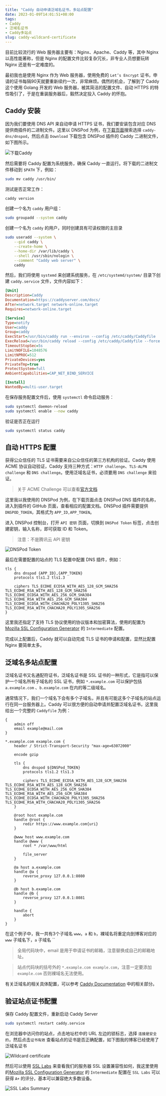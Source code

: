 ```yaml
---
title: "Caddy 自动申请泛域名证书，多站点配置"
date: 2023-01-09T14:01:51+08:00
tags:
- Caddy
- 泛域名证书
- Caddy多站点
slug: caddy-wildcard-certificate
---
```


目前比较流行的 Web 服务器主要有：Nginx、Apache、Caddy 等，其中 Nginx 以高性能著称，但是 Nginx 的配置文件比较复杂冗长，非专业人员想要玩转 Nginx 还是有一定难度的。

最初我也是使用 Nginx 作为 Web 服务器，使用免费的 `Let’s Encrypt` 证书，申请的证书每隔90天就要重新续约一次，非常麻烦。偶然的机会，了解到了 Caddy 这个使用 Golang 开发的 Web 服务器，被其简洁的配置文件、自动 HTTPS 的特性吸引了，于是在重装服务器后，毅然决定投入 Caddy 的怀抱。

## Caddy 安装

因为我们要使用 DNS API 来自动申请 HTTPS 证书，我们要安装包含对应 DNS 提供商插件的二进制文件。这里以 DNSPod 为例，在[下载页面](https://caddyserver.com/download)搜索选择 `caddy-dns/dnspod`，然后点击 `Download` 下载包含 DNSPod 插件的 Caddy 二进制文件，如下图所示。

![下载Caddy](https://s2.loli.net/2023/01/11/rLBahwK82Yv6UnA.png)

然后需要将 Caddy 配置为系统服务，确保 Caddy 一直运行。将下载的二进制文件移动到 `$PATH` 下，例如：

```bash
sudo mv caddy /usr/bin/
```

测试是否正常工作：

```bash
caddy version
```

创建一个名为 `caddy` 用户组：

```bash
sudo groupadd --system caddy
```

创建一个名为 `caddy` 的用户，同时创建具有可读权限的主目录

```bash
sudo useradd --system \
    --gid caddy \
    --create-home \
    --home-dir /var/lib/caddy \
    --shell /usr/sbin/nologin \
    --comment "Caddy web server" \
    caddy
```

然后，我们将使用 `systemd` 来创建系统服务，在 `/etc/systemd/system/` 目录下创建 `caddy.service` 文件，文件内容如下：

```ini
[Unit]
Description=Caddy
Documentation=https://caddyserver.com/docs/
After=network.target network-online.target
Requires=network-online.target

[Service]
Type=notify
User=caddy
Group=caddy
ExecStart=/usr/bin/caddy run --environ --config /etc/caddy/Caddyfile
ExecReload=/usr/bin/caddy reload --config /etc/caddy/Caddyfile --force
TimeoutStopSec=5s
LimitNOFILE=1048576
LimitNPROC=512
PrivateDevices=yes
PrivateTmp=true
ProtectSystem=full
AmbientCapabilities=CAP_NET_BIND_SERVICE

[Install]
WantedBy=multi-user.target
```

在保存服务配置文件后，使用 `systemctl` 命令启动服务：

```bash
sudo systemctl daemon-reload
sudo systemctl enable --now caddy
```

验证是否正在运行

```bash
sudo systemctl status caddy
```

## 自动 HTTPS 配置

获得公众信任的 TLS 证书需要来自公众信任的第三方机构的验证。Caddy 使用 ACME 协议自动验证，Caddy 支持三种方式：`HTTP challenge`、`TLS-ALPN challenge` 和 `DNS challenge`。使用泛域名证书，必须要用 `DNS challenge` 来验证。

> 关于 ACME Challenge 可以查看[官方文档](https://caddyserver.com/docs/automatic-https#acme-challenges)

这里我以我使用的 DNSPod 为例，在下载页面点击 DNSPod DNS 插件的名称，进入到插件的 GitHub 页面，查看相应的配置文档。DNSPod 插件需要提供 `DNSPOD_TOKEN`，其格式为 `APP_ID,APP_TOKEN`。

进入 DNSPod 控制台，打开 `API 密钥` 页面，切换到 `DNSPod Token` 标签，点击创建密钥，输入名称，即可获取 ID 和 Token。

> 注意：不是腾讯云 API 密钥

![DNSPod Token](https://s2.loli.net/2023/01/12/c1B3EPzb5fUea6o.png)

最后在需要配置的站点的 TLS 配置中配置 DNS 插件，例如：

```Caddyfile
tls {
    dns dnspod {APP_ID},{APP_TOKEN}
    protocols tls1.2 tls1.3

    ciphers TLS_ECDHE_ECDSA_WITH_AES_128_GCM_SHA256 TLS_ECDHE_RSA_WITH_AES_128_GCM_SHA256 TLS_ECDHE_ECDSA_WITH_AES_256_GCM_SHA384 TLS_ECDHE_RSA_WITH_AES_256_GCM_SHA384 TLS_ECDHE_ECDSA_WITH_CHACHA20_POLY1305_SHA256 TLS_ECDHE_RSA_WITH_CHACHA20_POLY1305_SHA256
}
```

这里我还指定了支持 TLS 协议使用的协议版本和加密算法，使用的配置为 [Mozilla SSL Configuration Generator](https://ssl-config.mozilla.org/) 的 `Intermediate` 配置。

完成以上配置后，Caddy 就可以自动完成 TLS 证书的申请和配置，显然比配置 Nginx 要简单太多。

## 泛域名多站点配置

泛域名证书又名通配符证书，泛域名证书是 SSL 证书的一种形式，它是指可以保护一个域名所有子域名的 SSL 证书，例如 `*.example.com` 可以保护包括 `a.example.com` 、`b.example.com` 在内的等二级域名。

通常情况下，我们一个域名下会有多个子域名，并且有可能这多个子域名的站点运行在同一台服务器上。Caddy 可以很方便的自动申请并配置泛域名证书，这里我给出一个完整的 `Caddyfile` 为例：

```Caddyfile
{
    admin off
    email example@mail.com
}

*.example.com example.com {
    header / Strict-Transport-Security "max-age=63072000"

    encode gzip

    tls {
        dns dnspod ${DNSPod_TOKEN}
        protocols tls1.2 tls1.3

        ciphers TLS_ECDHE_ECDSA_WITH_AES_128_GCM_SHA256 TLS_ECDHE_RSA_WITH_AES_128_GCM_SHA256 TLS_ECDHE_ECDSA_WITH_AES_256_GCM_SHA384 TLS_ECDHE_RSA_WITH_AES_256_GCM_SHA384 TLS_ECDHE_ECDSA_WITH_CHACHA20_POLY1305_SHA256 TLS_ECDHE_RSA_WITH_CHACHA20_POLY1305_SHA256
    }

    @root host example.com
    handle @root {
        redir https://www.example.com{uri}
    }

    @www host www.example.com
    handle @www {
        root * /var/www/html

        file_server
    }

    @a host a.example.com
    handle @a {
        reverse_proxy 127.0.0.1:8080
    }

    @b host b.example.com
    handle @b {
        reverse_proxy 127.0.0.1:8081
    }

    handle {
        abort
    }
}
```

在这个例子中，我一共有3个子域名 `www`，`a` 和 `b`，裸域名将重定向到博客对应的 `www` 子域名下，`a` 子域名 ``

> 全局代码块中，email 是用于申请证书的邮箱，注意替换成自己的邮箱地址。

> 站点代码块的括号外的 `*.example.com example.com`，注意一定要添加 `example.com` 否则裸域名无法使用。

有关泛域名的相关具体配置，可以参考 [Caddy Documentation](https://caddyserver.com/docs/caddyfile/patterns#wildcard-certificates) 中的相关部分。

## 验证站点证书配置

保存 Caddy 配置文件，重新启动 Caddy Server

```bash
sudo systemctl restart caddy.service
```

在浏览器中访问你的站点，点击地址栏中的 URL 左边的锁标志，选择 `连接是安全的`，然后点击`证书有效` 查看站点的证书是否正确配置，如下图我的博客已经使用了泛域名证书

![Wildcard certificate](https://s2.loli.net/2023/01/13/vqIihLE9zYjUyQu.png)

然后可以使用 [SSL Labs](https://www.ssllabs.com/ssltest/index.html) 来查看我们的服务器 SSL 设置兼容性如何，我这里使用的[Mozilla SSL Configuration Generator](https://ssl-config.mozilla.org/) 的 `Intermediate` 配置在 `SSL Labs` 可以获得 `A+` 的评分，基本可以兼容绝大多数设备。

![SSL Labs Summary](https://s2.loli.net/2023/01/13/9nLpgNtJOBWZ1XY.png)